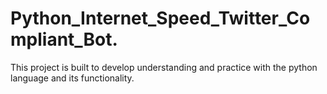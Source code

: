 # Python_Internet_Speed_Twitter_Compliant_Bot.
This project is built to develop understanding and practice with the python language and its functionality.
